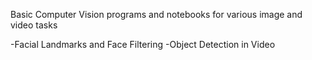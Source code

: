 Basic Computer Vision programs and notebooks for various image and video tasks

-Facial Landmarks and Face Filtering
-Object Detection in Video
